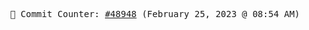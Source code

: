 <p align="center">
    <samp>
        📮 Commit Counter: <a href="https://github.com/Javascript-void0/Javascript-void0/commits/main">#48948</a> (February 25, 2023 @ 08:54 AM)
    </samp>
</p>